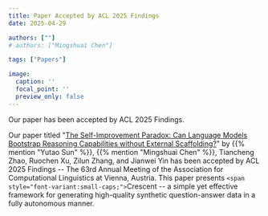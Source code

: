 ```yaml
---
title: Paper Accepted by ACL 2025 Findings
date: 2025-04-29

authors: [""]
# authors: ["Mingshuai Chen"]

tags: ["Papers"]

image:
  caption: ''
  focal_point: ''
  preview_only: false
---
```

Our paper has been accepted by ACL 2025 Findings.

<!--more-->

Our paper titled "[The Self-Improvement Paradox: Can Language Models Bootstrap Reasoning Capabilities without External Scaffolding?](/publication/sun-crescent/)" by {{% mention "Yutao Sun" %}}, {{% mention "Mingshuai Chen" %}}, Tiancheng Zhao, Ruochen Xu, Zilun Zhang, and Jianwei Yin has been accepted by ACL 2025 Findings -- The 63rd Annual Meeting of the Association for Computational Linguistics at Vienna, Austria. This paper presents `<span style="font-variant:small-caps;">`Crescent -- a simple yet effective framework for generating high-quality synthetic question-answer data in a fully autonomous manner.
